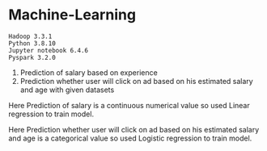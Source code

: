 # Machine-Learning
    Hadoop 3.3.1
    Python 3.8.10
    Jupyter notebook 6.4.6
    Pyspark 3.2.0

1. Prediction of salary based on experience
2. Prediction whether user will click on ad based on his estimated salary and age
with given datasets

Here Prediction of salary is a continuous numerical value so used Linear regression to train model.

Here Prediction whether user will click on ad based on his estimated salary and age is a categorical value so used Logistic regression to train model.
